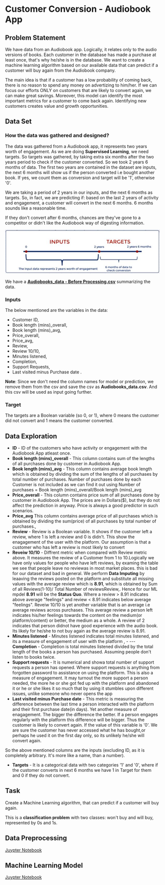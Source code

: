 # Customer Conversion - Audiobook App
 
## Problem Statement

We have data from an Audiobook app. Logically, it relates only to the audio versions of books. Each customer in the database has made a purchase at least once, that's why he/she is in the database. We want to create a machine learning algorithm based on our available data that can predict if a customer will buy again from the Audiobook company.

The main idea is that if a customer has a low probability of coming back, there is no reason to spend any money on advertizing to him/her. If we can focus our efforts ONLY on customers that are likely to convert again, we can make great savings. Moreover, this model can identify the most important metrics for a customer to come back again. Identifying new customers creates value and growth opportunities.


## Data Set

### How the data was gathered and designed?

The data was gathered from a Audiobook app, it represents two years worth of engagement. As we are doing **Supervised Learning**, we need targets. So targets was gathered, by taking extra six months after the two years period to check if the customer converted. So we took 2 years 6 months of data. The first two years are contained in the dataset are inputs, the next 6 months will show us if the person converted i.e bought another book. If yes, we count them as conversion and target will be '1', otherwise '0'.

We are taking a period of 2 years in our inputs, and the next 6 months as targets. So, in fact, we are predicting if: based on the last 2 years of activity and engagement, a customer will convert in the next 6 months. 6 months sounds like a reasonable time. 

If they don't convert after 6 months, chances are they've gone to a competitor or didn't like the Audiobook way of digesting information.

![Data_as_Image](https://github.com/Jamesvasanth21/Customer_Conversion/blob/main/images/Data_as_Image.JPG)

We have a **[Audiobooks_data - Before Processing.csv](https://github.com/Jamesvasanth21/Customer_Conversion/blob/main/Audiobooks_data%20-%20Before%20Processing.csv)** summarizing the data.

### Inputs

The below mentioned are the variables in the data:
- Customer ID,
- Book length (mins)_overall, 
- Book length (mins)_avg,
- Price_overall, 
- Price_avg,
- Review, 
- Review 10/10, 
- Minutes listened, 
- Completion, 
- Support Requests, 
- Last visited minus Purchase date .

**Note**:  Since we don't need the column names for model or prediction, we remove them from the csv and save the csv as **Audiobooks_data.csv**. And this csv will be used as input going further.

### Target

The targets are a Boolean variable (so 0, or 1), where 0 means the customer did not convert and 1 means the customer converted.

## Data Exploration

- **ID** - ID of the customers who have activity or engagement with the Audiobook App atleast once.
- **Book length (mins)_overall** - This column contains sum of the lengths of all purchases done by customer in Audiobook App.
- **Book length (mins)_avg** - This column contains average book length which is obtained by dividing the sum of the lengths of all purchases by total number of purchases. Number of purchases done by each Customer is not included as we can find it out using
Number of purchases = Book length (mins)_overall/Book length (mins)_avg
- **Price_overall** - This column contains price sum of all purchases done by customer in Audiobook App. The prices are in Dollars($), but they do not affect the prediction in anyway. Price is always a good predictor in such scenarios. 
- **Price_avg** This column contains average price of all purchases which is obtained by dividing the  sum(price) of all purchases by total number of purchases.,
- **Review** - Review is a Boolean variable. It shows if the customer left a review, where 1 is left a review and 0 is didn't. This show the enagagement of the user with the platform. Our assumption is that a customer who has left a review is most likely to convert
- **Reveiw 10/10** - Diffrent metric when compared with Review metric above. It measures the review of a Customer from 1 to 10.Logically we have only values for people who have left reviews, by examing the table we see that people leave no reviewas in most market places. this is bad for our dataset and bad in general. We perform **Data Imputing**  by leaaving the reviews posted on the platform and substitute all missing values with the average review which is **8.91**, which is obtained by Sum of all Reviews(1-10)/ Total Number of reviewsReview,. Hence for our ML mpdel **8.91** will be the **Status Quo**. Where a review > 8.91 indicates above average "feelings" and review < 8.91 indicates below average "feelings". Reveiw 10/10 is yet another variable that is an average i.e average reviews across purchases. This average review a person left indicates his/her feelings towards the content on the medium(or platform/content) or better, the medium as a whole.
A review of 2 indicates that person didnot have good experience with the audio book. Its likely for he/she to not buy again as the average review is 8.91.
- **Minutes listened** - Minutes listened indicates total minutes listened, and its a measure of engagement of user with the platform , - --- **Completion** - Completion is total minutes listened divided by the total length of the books a person has purchased. Assuming people don't listen to books twice. 
- **Support requests** - It is numerical and showa total number of support requests a person has opened. Where support requests is anything from forgotten password to assistance on using the platform. This is also a measure of engagement. It may turnout the more support a person needed, the more he or she got fed up with the platform and abandoned it or he or she likes it so much that by using it stumbles upon different issues, unlike someone who never opens the app
- **Last visited minus Purchase date** - This metric is measuring the difference between the last time a person interacted with the platform and their first purchase date(in days). Yet another measure of enagagement. The bigger the difference the better. If a person engages regularly with the platform this difference will be bigger. Thus the customer is likely to convert again. If the value of this variable is '0'. We are sure the customer has never accessed what he has bought,or perhaps he used it on the first day only, so its unlikely he/she will convert again.

So the above mentioned columns are the inputs (excluding ID, as it is completely arbitrary. It's more like a name, than a number).

- **Targets** - It is a categorical data with two categories '1' and '0', where if the customer converts in next 6 months we have 1 in Target for them and 0 if they do not convert.

## Task

Create a Machine Learning algorithm, that can predict if a customer will buy again.

This is a **classification problem** with two classes: won't buy and will buy, represented by 0s and 1s.

## Data Preprocessing

[Juypter Notebook](https://github.com/Jamesvasanth21/Customer_Conversion/blob/main/Customer_Conversion_Prediction_-_Preprocessing_-_Audiobook%20App.ipynb)

## Machine Learning Model

[Juypter Notebook](https://github.com/Jamesvasanth21/Customer_Conversion/blob/main/Customer_Conversion_Prediction_-_Machine%20Learning_-%20_Audiobook%20App.ipynb)